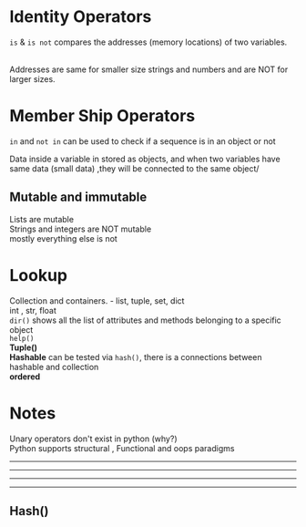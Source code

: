 # Identity Operators

`is` & `is not` compares the addresses (memory locations) of two variables.

<br> Addresses are same for smaller size strings and numbers
and are NOT for larger sizes.
# Member Ship Operators
`in` and `not in` can be used to check if a sequence is in an object or not

Data inside a variable in stored as objects, and when two variables have same data (small data) ,they will be connected to the same object/
## Mutable and immutable 
Lists are mutable <br>
Strings and integers are  NOT mutable <br>
mostly everything else is not <br>

# Lookup
Collection and containers. - list, tuple, set, dict <br>
int , str, float
<br> `dir()` shows all the list of attributes and methods belonging to a specific object <br>
`help()` <br>
**Tuple()** <br>
**Hashable** can be tested via `hash()`, there is a connections between hashable and collection <br>
**ordered**

# Notes
Unary operators don't exist in python (why?) <br>
Python supports structural , Functional and oops paradigms <br>

---



---


---


---

## Hash()

